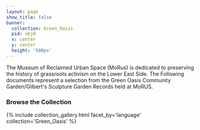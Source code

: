 ```yaml
---
layout: page
show_title: false
banner:
  collection: Green_Oasis
  pid: obj0
  x: center
  y: center
  height: '500px'
---
```


The Museum of Reclaimed Urban Space (MoRus) is dedicated to preserving the history of grassroots activism on the Lower East Side. The Following documents represent a selection from the Green Oasis Community Garden/Gilbert's Sculpture Garden Records held at MoRUS. 

### Browse the Collection

{% include collection_gallery.html facet_by='language' collection='Green_Oasis' %}
